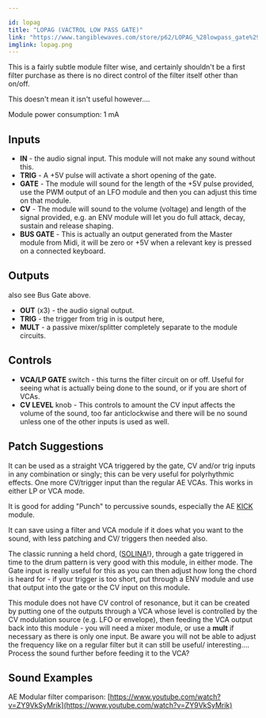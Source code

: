 ```yaml
---

id: lopag
title: "LOPAG (VACTROL LOW PASS GATE)"
link: "https://www.tangiblewaves.com/store/p62/LOPAG_%28lowpass_gate%29.html"
imglink: lopag.png
---
```





This is a fairly subtle module filter wise, and certainly shouldn't be a first filter purchase as there is no direct control of the filter itself other than on/off.

This doesn't mean it isn't useful however....

Module power consumption: 1 mA

## Inputs

*   **IN** - the audio signal input. This module will not make any sound without this.
*   **TRIG** - A +5V pulse will activate a short opening of the gate.
*   **GATE** - The module will sound for the length of the +5V pulse provided, use the PWM output of an LFO module and then you can adjust this time on that module.
*   **CV** - The module will sound to the volume (voltage) and length of the signal provided, e.g. an ENV module will let you do full attack, decay, sustain and release shaping.
*   **BUS GATE** - This is actually an output generated from the Master module from Midi, it will be zero or +5V when a relevant key is pressed on a connected keyboard.

## Outputs

also see Bus Gate above.

*   **OUT** (x3) - the audio signal output.
*   **TRIG** - the trigger from trig in is output here,
*   **MULT** - a passive mixer/splitter completely separate to the module circuits.

## Controls

*   **VCA/LP GATE** switch - this turns the filter circuit on or off. Useful for seeing what is actually being done to the sound, or if you are short of VCAs.
*   **CV LEVEL** knob - This controls to amount the CV input affects the volume of the sound, too far anticlockwise and there will be no sound unless one of the other inputs is used as well.

## Patch Suggestions

It can be used as a straight VCA triggered by the gate, CV and/or trig inputs in any combination or singly; this can be very useful for polyrhythmic effects. One more CV/trigger input than the regular AE VCAs. This works in either LP or VCA mode.

It is good for adding "Punch" to percussive sounds, especially the AE [KICK](https://wiki.aemodular.com/pmwiki.php/AeManual/KICK) module.

It can save using a filter and VCA module if it does what you want to the sound, with less patching and CV/ triggers then needed also.

The classic running a held chord, ([SOLINA](https://wiki.aemodular.com/pmwiki.php/AeManual/SOLINA)!}, through a gate triggered in time to the drum pattern is very good with this module, in either mode. The Gate input is really useful for this as you can then adjust how long the chord is heard for - if your trigger is too short, put through a ENV module and use that output into the gate or the CV input on this module.

This module does not have CV control of resonance, but it can be created by putting one of the outputs through a VCA whose level is controlled by the CV modulation source (e.g. LFO or envelope), then feeding the VCA output back into this module - you will need a mixer module, or use a **mult** if necessary as there is only one input. Be aware you will not be able to adjust the frequency like on a regular filter but it can still be useful/ interesting.... Process the sound further before feeding it to the VCA?

## Sound Examples

AE Modular filter comparison: [https://www.youtube.com/watch?v=ZY9VkSyMrik](https://www.youtube.com/watch?v=ZY9VkSyMrik)





